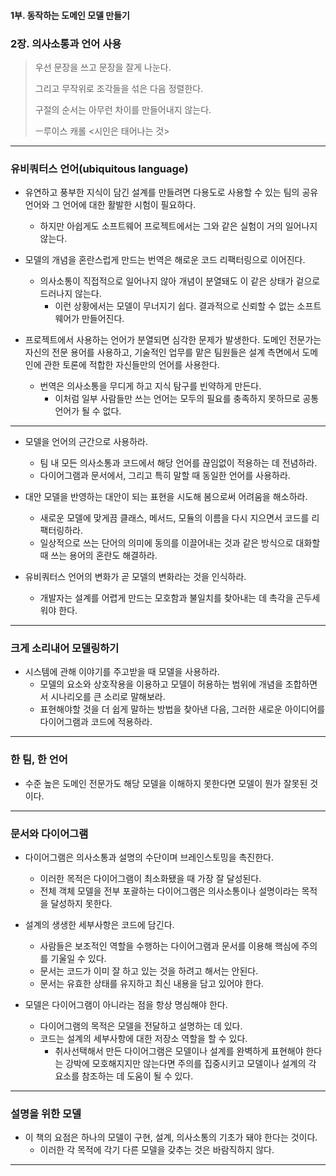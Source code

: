 #### 1부. 동작하는 도메인 모델 만들기

### 2장. 의사소통과 언어 사용
> 우선 문장을 쓰고 문장을 잘게 나눈다.
>
> 그리고 무작위로 조각들을 섞은 다음 정렬한다.
>
> 구절의 순서는 아무런 차이를 만들어내지 않는다.
>
> ㅡ루이스 캐롤 <시인은 태어나는 것>



---


### 유비쿼터스 언어(ubiquitous language)
- 유연하고 풍부한 지식이 담긴 설계를 만들려면 다용도로 사용할 수 있는 팀의 공유 언어와 그 언어에 대한 활발한 시험이 필요하다.
  - 하지만 아쉽게도 소프트웨어 프로젝트에서는 그와 같은 실험이 거의 일어나지 않는다.

- 모델의 개념을 혼란스럽게 만드는 번역은 해로운 코드 리팩터링으로 이어진다.
  - 의사소통이 직접적으로 일어나지 않아 개념이 분열돼도 이 같은 상태가 겉으로 드러나지 않는다.
    - 이런 상황에서는 모델이 무너지기 쉽다. 결과적으로 신뢰할 수 없는 소프트웨어가 만들어진다.

- 프로젝트에서 사용하는 언어가 분열되면 심각한 문제가 발생한다. 도메인 전문가는 자신의 전문 용어를 사용하고, 기술적인 업무를 맡은 팀원들은 설계 측면에서 도메인에 관한 토론에 적합한 자신들만의 언어를 사용한다.
  - 번역은 의사소통을 무디게 하고 지식 탐구를 빈약하게 만든다.
    - 이처럼 일부 사람들만 쓰는 언어는 모두의 필요를 충족하지 못하므로 공통 언어가 될 수 없다.


---


- 모델을 언어의 근간으로 사용하라.
  - 팀 내 모든 의사소통과 코드에서 해당 언어를 끊임없이 적용하는 데 전념하라.
  - 다이어그램과 문서에서, 그리고 특히 말할 때 동일한 언어를 사용하라.

- 대안 모델을 반영하는 대안이 되는 표현을 시도해 봄으로써 어려움을 해소하라.
  - 새로운 모델에 맞게끔 클래스, 메서드, 모듈의 이름을 다시 지으면서 코드를 리팩터링하라.
  - 일상적으로 쓰는 단어의 의미에 동의를 이끌어내는 것과 같은 방식으로 대화할 때 쓰는 용어의 혼란도 해결하라.

- 유비쿼터스 언어의 변화가 곧 모델의 변화라는 것을 인식하라.
  - 개발자는 설계를 어렵게 만드는 모호함과 불일치를 찾아내는 데 촉각을 곤두세워야 한다.


---


### 크게 소리내어 모델링하기
- 시스템에 관해 이야기를 주고받을 때 모델을 사용하라.
  - 모델의 요소와 상호작용을 이용하고 모델이 허용하는 범위에 개념을 조합하면서 시나리오를 큰 소리로 말해보라.
  - 표현해야할 것을 더 쉽게 말하는 방법을 찾아낸 다음, 그러한 새로운 아이디어를 다이어그램과 코드에 적용하라.


---


### 한 팀, 한 언어
- 수준 높은 도메인 전문가도 해당 모델을 이해하지 못한다면 모델이 뭔가 잘못된 것이다.


---


### 문서와 다이어그램
- 다이어그램은 의사소통과 설명의 수단이며 브레인스토밍을 촉진한다.
  - 이러한 목적은 다이어그램이 최소화됐을 때 가장 잘 달성된다.
  - 전체 객체 모델을 전부 포괄하는 다이어그램은 의사소통이나 설명이라는 목적을 달성하지 못한다.

- 설계의 생생한 세부사항은 코드에 담긴다.
  - 사람들은 보조적인 역할을 수행하는 다이어그램과 문서를 이용해 핵심에 주의를 기울일 수 있다.
  - 문서는 코드가 이미 잘 하고 있는 것을 하려고 해서는 안된다.
  - 문서는 유효한 상태를 유지하고 최신 내용을 담고 있어야 한다.

- 모델은 다이어그램이 아니라는 점을 항상 명심해야 한다.
  - 다이어그램의 목적은 모델을 전달하고 설명하는 데 있다.
  - 코드는 설계의 세부사항에 대한 저장소 역할을 할 수 있다.
    - 취사선택해서 만든 다이어그램은 모델이나 설계를 완벽하게 표현해야 한다는 강박에 모호해지지만 않는다면 주의를 집중시키고 모델이나 설계의 각 요소를 참조하는 데 도움이 될 수 있다.


---


### 설명을 위한 모델
- 이 책의 요점은 하나의 모델이 구현, 설계, 의사소통의 기초가 돼야 한다는 것이다.
  - 이러한 각 목적에 각기 다른 모델을 갖추는 것은 바람직하지 않다.


---


